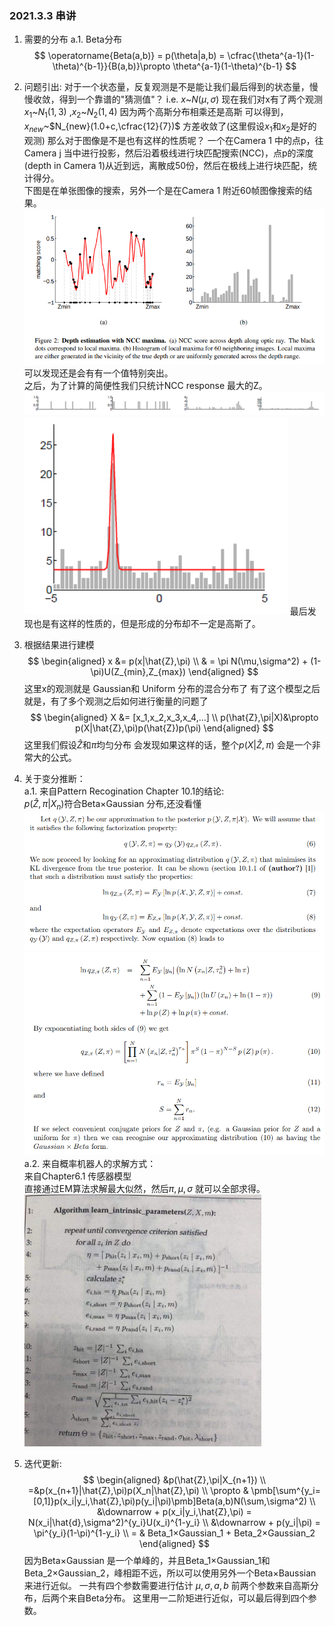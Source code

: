 <!--
 * @Author: Liu Weilong
 * @Date: 2021-03-03 11:18:33
 * @LastEditors: Liu Weilong 
 * @LastEditTime: 2021-03-04 16:45:41
 * @FilePath: /3rd-test-learning/34. svo/depth_filter/串讲.md
 * @Description: 
-->
### 2021.3.3 串讲
1. 需要的分布
   a.1. Beta分布
   $$
    \operatorname{Beta(a,b)} = p(\theta|a,b) = \cfrac{\theta^{a-1}(1-\theta)^{b-1}}{B(a,b)}\propto \theta^{a-1}(1-\theta)^{b-1}
   $$
2. 问题引出: 
   对于一个状态量，反复观测是不是能让我们最后得到的状态量，慢慢收敛，得到一个靠谱的"猜测值"？
   i.e. 
   $x$~$N(\mu,\sigma)$
   现在我们对x有了两个观测 $x_1$~$N_1(1,3)$ ,$x_2$~$N_2(1,4)$
   因为两个高斯分布相乘还是高斯
   可以得到，$x_{new}$~$N_{new}(1.0+c,\cfrac{12}{7})$
   方差收敛了(这里假设$x_1$和$x_2$是好的观测)
   那么对于图像是不是也有这样的性质呢？
   一个在Camera 1 中的点p，往Camera j 当中进行投影，然后沿着极线进行块匹配搜索(NCC)，点p的深度(depth in Camera 1)从近到远，离散成50份，然后在极线上进行块匹配，统计得分。<br>
    下图是在单张图像的搜索，另外一个是在Camera 1 附近60帧图像搜索的结果。<br>
    ![](./pic/1.png)
    可以发现还是会有有一个值特别突出。<br>
    之后，为了计算的简便性我们只统计NCC response 最大的Z。<br>
    ![](./pic/2.png)
    ![](./pic/3.png)
    最后发现也是有这样的性质的，但是形成的分布却不一定是高斯了。

3. 根据结果进行建模
   $$
   \begin{aligned}
    x &= p(x|\hat{Z},\pi)
    \\ & = \pi N(\mu,\sigma^2) + (1-\pi)U(Z_{min},Z_{max})
   \end{aligned}
   $$
   这里x的观测就是 Gaussian和 Uniform 分布的混合分布了
   有了这个模型之后就是，有了多个观测之后如何进行衡量的问题了
   $$
   \begin{aligned}
    X &= [x_1,x_2,x_3,x_4,...]
   \\
    p(\hat{Z},\pi|X)&\propto p(X|\hat{Z},\pi)p(\hat{Z})p(\pi)
   \end{aligned}
   $$
   这里我们假设$\hat{Z}$和$\pi$均匀分布
   会发现如果这样的话，整个$p(X|\hat{Z},\pi)$ 会是一个非常大的公式。

4. 关于变分推断：<br>
   a.1. 来自Pattern Recogination Chapter 10.1的结论:<br>
   $p(\hat{Z},\pi|X_n)$符合Beta×Gaussian 分布,还没看懂<br>
   ![](./pic/5.png)
   ![](./pic/6.png)
   a.2. 来自概率机器人的求解方式：<br>
   来自Chapter6.1 传感器模型<br>
   直接通过EM算法求解最大似然，然后$\pi,\mu,\sigma$ 就可以全部求得。
   ![](./pic/4.png)


5. 迭代更新:<br>
    $$
   \begin{aligned}
    &p(\hat{Z},\pi|X_{n+1})
    \\
    =&p(x_{n+1}|\hat{Z},\pi)p(X_n|\hat{Z},\pi)
    \\
    \propto & \pmb[\sum^{y_i=[0,1]}p(x_i|y_i,\hat{Z},\pi)p(y_i|\pi)\pmb]Beta(a,b)N(\sum,\sigma^2)
    \\
    &\downarrow + p(x_i|y_i,\hat{Z},\pi) = N(x_i|\hat{d},\sigma^2)^{y_i}U(x_i)^{1-y_i}
    \\
    &\downarrow + p(y_i|\pi) = \pi^{y_i}(1-\pi)^{1-y_i} 
    \\
    = & Beta_1×Gaussian_1 + Beta_2×Gaussian_2
   \end{aligned}
   $$
   因为Beta×Gaussian 是一个单峰的，并且Beta_1×Gaussian_1和Beta_2×Gaussian_2，峰相距不远，所以可以使用另外一个Beta×Baussian 来进行近似。
   一共有四个参数需要进行估计 $\mu,\sigma,a,b$ 前两个参数来自高斯分布，后两个来自Beta分布。
   这里用一二阶矩进行近似，可以最后得到四个参数。



















